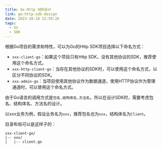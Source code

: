 ```yaml
---
title: Go Http SDK设计
link: go-http-sdk-design
date: 2023-10-28 15:59:26
tags:
  - Go
  - SDK
---
```


根据Go项目的需求和特性，可以为Go的Http SDK项目选择以下命名方式：

- `xxx-client-go`：如果这个项目只有Http SDK，没有其他协议的SDK，推荐使用这个命名方式。
- `xxx-http-client-go`：当存在其他协议的SDK时，可以使用这个命名方式，以区分不同协议的SDK。
- `xxx-admin-go`：当项目使用其他协议作为数据通道，使用HTTP协议作为管理通道时，可以使用这个命名方式。

由于Go语言的调用方式是`包名.结构体名.方法名`，所以在设计SDK时，需要考虑包名、结构体名、方法名的设计。

以xxx业务为例，假设业务名为`xxx`，推荐包名也为`xxx`，结构体名为`Client`。

目录布局可以是这样子的：

```
xxx-client-go/
|-- xxx/
|   |-- client.go
```
